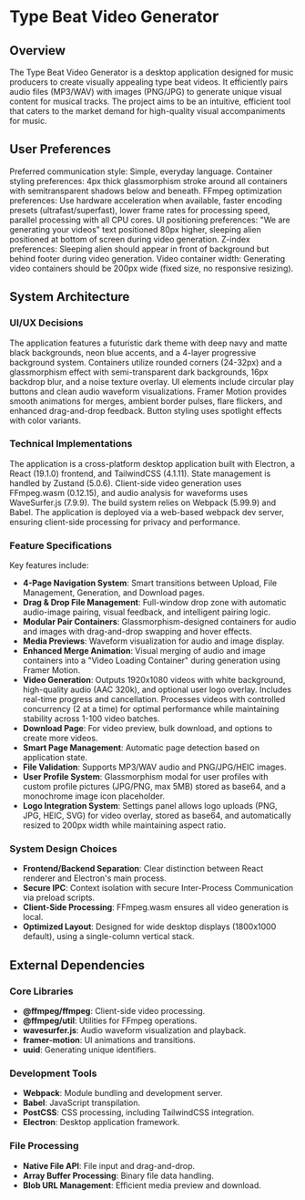 # Type Beat Video Generator

## Overview
The Type Beat Video Generator is a desktop application designed for music producers to create visually appealing type beat videos. It efficiently pairs audio files (MP3/WAV) with images (PNG/JPG) to generate unique visual content for musical tracks. The project aims to be an intuitive, efficient tool that caters to the market demand for high-quality visual accompaniments for music.

## User Preferences
Preferred communication style: Simple, everyday language.
Container styling preferences: 4px thick glassmorphism stroke around all containers with semitransparent shadows below and beneath.
FFmpeg optimization preferences: Use hardware acceleration when available, faster encoding presets (ultrafast/superfast), lower frame rates for processing speed, parallel processing with all CPU cores.
UI positioning preferences: "We are generating your videos" text positioned 80px higher, sleeping alien positioned at bottom of screen during video generation.
Z-index preferences: Sleeping alien should appear in front of background but behind footer during video generation.
Video container width: Generating video containers should be 200px wide (fixed size, no responsive resizing).

## System Architecture

### UI/UX Decisions
The application features a futuristic dark theme with deep navy and matte black backgrounds, neon blue accents, and a 4-layer progressive background system. Containers utilize rounded corners (24-32px) and a glassmorphism effect with semi-transparent dark backgrounds, 16px backdrop blur, and a noise texture overlay. UI elements include circular play buttons and clean audio waveform visualizations. Framer Motion provides smooth animations for merges, ambient border pulses, flare flickers, and enhanced drag-and-drop feedback. Button styling uses spotlight effects with color variants.

### Technical Implementations
The application is a cross-platform desktop application built with Electron, a React (19.1.0) frontend, and TailwindCSS (4.1.11). State management is handled by Zustand (5.0.6). Client-side video generation uses FFmpeg.wasm (0.12.15), and audio analysis for waveforms uses WaveSurfer.js (7.9.9). The build system relies on Webpack (5.99.9) and Babel. The application is deployed via a web-based webpack dev server, ensuring client-side processing for privacy and performance.

### Feature Specifications
Key features include:
-   **4-Page Navigation System**: Smart transitions between Upload, File Management, Generation, and Download pages.
-   **Drag & Drop File Management**: Full-window drop zone with automatic audio-image pairing, visual feedback, and intelligent pairing logic.
-   **Modular Pair Containers**: Glassmorphism-designed containers for audio and images with drag-and-drop swapping and hover effects.
-   **Media Previews**: Waveform visualization for audio and image display.
-   **Enhanced Merge Animation**: Visual merging of audio and image containers into a "Video Loading Container" during generation using Framer Motion.
-   **Video Generation**: Outputs 1920x1080 videos with white background, high-quality audio (AAC 320k), and optional user logo overlay. Includes real-time progress and cancellation. Processes videos with controlled concurrency (2 at a time) for optimal performance while maintaining stability across 1-100 video batches.
-   **Download Page**: For video preview, bulk download, and options to create more videos.
-   **Smart Page Management**: Automatic page detection based on application state.
-   **File Validation**: Supports MP3/WAV audio and PNG/JPG/HEIC images.
-   **User Profile System**: Glassmorphism modal for user profiles with custom profile pictures (JPG/PNG, max 5MB) stored as base64, and a monochrome image icon placeholder.
-   **Logo Integration System**: Settings panel allows logo uploads (PNG, JPG, HEIC, SVG) for video overlay, stored as base64, and automatically resized to 200px width while maintaining aspect ratio.

### System Design Choices
-   **Frontend/Backend Separation**: Clear distinction between React renderer and Electron's main process.
-   **Secure IPC**: Context isolation with secure Inter-Process Communication via preload scripts.
-   **Client-Side Processing**: FFmpeg.wasm ensures all video generation is local.
-   **Optimized Layout**: Designed for wide desktop displays (1800x1000 default), using a single-column vertical stack.

## External Dependencies

### Core Libraries
-   **@ffmpeg/ffmpeg**: Client-side video processing.
-   **@ffmpeg/util**: Utilities for FFmpeg operations.
-   **wavesurfer.js**: Audio waveform visualization and playback.
-   **framer-motion**: UI animations and transitions.
-   **uuid**: Generating unique identifiers.

### Development Tools
-   **Webpack**: Module bundling and development server.
-   **Babel**: JavaScript transpilation.
-   **PostCSS**: CSS processing, including TailwindCSS integration.
-   **Electron**: Desktop application framework.

### File Processing
-   **Native File API**: File input and drag-and-drop.
-   **Array Buffer Processing**: Binary file data handling.
-   **Blob URL Management**: Efficient media preview and download.